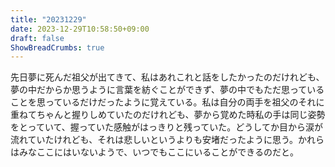 ```yaml
---
title: "20231229"
date: 2023-12-29T10:58:50+09:00
draft: false
ShowBreadCrumbs: true
---
```


先日夢に死んだ祖父が出てきて、私はあれこれと話をしたかったのだけれども、夢の中だからか思うように言葉を紡ぐことができず、夢の中でもただ思っていることを思っているだけだったように覚えている。私は自分の両手を祖父のそれに重ねてちゃんと握りしめていたのだけれども、夢から覚めた時私の手は同じ姿勢をとっていて、握っていた感触がはっきりと残っていた。どうしてか目から涙が流れていたけれども、それは悲しいというよりも安堵だったように思う。かれらはみなここにはいないようで、いつでもここにいることができるのだと。
